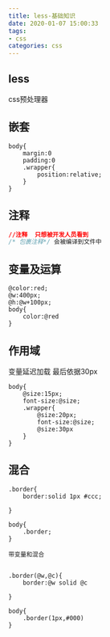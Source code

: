 ```yaml
---
title: less-基础知识
date: 2020-01-07 15:00:33
tags:
- css 
categories: css
---
```


## less

css预处理器

## 嵌套

```less
body{
    margin:0
    padding:0
    .wrapper{
        position:relative;
    }
}
```

## 注释

```css
//注释  只想被开发人员看到
/* 包裹注释*/ 会被编译到文件中
```



## 变量及运算

```less
@color:red;
@w:400px;
@h:@w+100px;
body{
    color:@red
}
```

## 作用域


变量延迟加载  最后依据30px

```less
body{
    @size:15px;
    font-size:@size;
    .wrapper{
        @size:20px;
        font-size:@size;
        @size:30px
    }
}
```

## 混合

```less
.border{
    border:solid 1px #ccc;

}

body{
    .border;
}

带变量和混合


.border(@w,@c){
    border:@w solid @c

}

body{
    .border(1px,#000)
}
```
